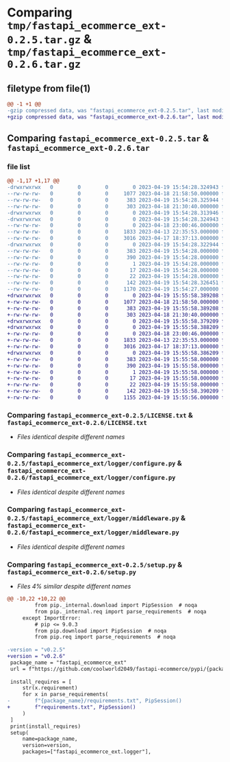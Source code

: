 # Comparing `tmp/fastapi_ecommerce_ext-0.2.5.tar.gz` & `tmp/fastapi_ecommerce_ext-0.2.6.tar.gz`

## filetype from file(1)

```diff
@@ -1 +1 @@
-gzip compressed data, was "fastapi_ecommerce_ext-0.2.5.tar", last modified: Wed Apr 19 15:54:28 2023, max compression
+gzip compressed data, was "fastapi_ecommerce_ext-0.2.6.tar", last modified: Wed Apr 19 15:55:58 2023, max compression
```

## Comparing `fastapi_ecommerce_ext-0.2.5.tar` & `fastapi_ecommerce_ext-0.2.6.tar`

### file list

```diff
@@ -1,17 +1,17 @@
-drwxrwxrwx   0        0        0        0 2023-04-19 15:54:28.324943 fastapi_ecommerce_ext-0.2.5/
--rw-rw-rw-   0        0        0     1077 2023-04-18 21:58:50.000000 fastapi_ecommerce_ext-0.2.5/LICENSE.txt
--rw-rw-rw-   0        0        0      383 2023-04-19 15:54:28.325944 fastapi_ecommerce_ext-0.2.5/PKG-INFO
--rw-rw-rw-   0        0        0      303 2023-04-18 21:30:40.000000 fastapi_ecommerce_ext-0.2.5/README.md
-drwxrwxrwx   0        0        0        0 2023-04-19 15:54:28.313946 fastapi_ecommerce_ext-0.2.5/fastapi_ecommerce_ext/
-drwxrwxrwx   0        0        0        0 2023-04-19 15:54:28.324943 fastapi_ecommerce_ext-0.2.5/fastapi_ecommerce_ext/logger/
--rw-rw-rw-   0        0        0        0 2023-04-18 23:00:46.000000 fastapi_ecommerce_ext-0.2.5/fastapi_ecommerce_ext/logger/__init__.py
--rw-rw-rw-   0        0        0     1833 2023-04-13 22:35:53.000000 fastapi_ecommerce_ext-0.2.5/fastapi_ecommerce_ext/logger/configure.py
--rw-rw-rw-   0        0        0     3016 2023-04-17 18:37:13.000000 fastapi_ecommerce_ext-0.2.5/fastapi_ecommerce_ext/logger/middleware.py
-drwxrwxrwx   0        0        0        0 2023-04-19 15:54:28.322944 fastapi_ecommerce_ext-0.2.5/fastapi_ecommerce_ext.egg-info/
--rw-rw-rw-   0        0        0      383 2023-04-19 15:54:28.000000 fastapi_ecommerce_ext-0.2.5/fastapi_ecommerce_ext.egg-info/PKG-INFO
--rw-rw-rw-   0        0        0      390 2023-04-19 15:54:28.000000 fastapi_ecommerce_ext-0.2.5/fastapi_ecommerce_ext.egg-info/SOURCES.txt
--rw-rw-rw-   0        0        0        1 2023-04-19 15:54:28.000000 fastapi_ecommerce_ext-0.2.5/fastapi_ecommerce_ext.egg-info/dependency_links.txt
--rw-rw-rw-   0        0        0       17 2023-04-19 15:54:28.000000 fastapi_ecommerce_ext-0.2.5/fastapi_ecommerce_ext.egg-info/requires.txt
--rw-rw-rw-   0        0        0       22 2023-04-19 15:54:28.000000 fastapi_ecommerce_ext-0.2.5/fastapi_ecommerce_ext.egg-info/top_level.txt
--rw-rw-rw-   0        0        0      142 2023-04-19 15:54:28.326451 fastapi_ecommerce_ext-0.2.5/setup.cfg
--rw-rw-rw-   0        0        0     1170 2023-04-19 15:54:27.000000 fastapi_ecommerce_ext-0.2.5/setup.py
+drwxrwxrwx   0        0        0        0 2023-04-19 15:55:58.389208 fastapi_ecommerce_ext-0.2.6/
+-rw-rw-rw-   0        0        0     1077 2023-04-18 21:58:50.000000 fastapi_ecommerce_ext-0.2.6/LICENSE.txt
+-rw-rw-rw-   0        0        0      383 2023-04-19 15:55:58.389208 fastapi_ecommerce_ext-0.2.6/PKG-INFO
+-rw-rw-rw-   0        0        0      303 2023-04-18 21:30:40.000000 fastapi_ecommerce_ext-0.2.6/README.md
+drwxrwxrwx   0        0        0        0 2023-04-19 15:55:58.379209 fastapi_ecommerce_ext-0.2.6/fastapi_ecommerce_ext/
+drwxrwxrwx   0        0        0        0 2023-04-19 15:55:58.388209 fastapi_ecommerce_ext-0.2.6/fastapi_ecommerce_ext/logger/
+-rw-rw-rw-   0        0        0        0 2023-04-18 23:00:46.000000 fastapi_ecommerce_ext-0.2.6/fastapi_ecommerce_ext/logger/__init__.py
+-rw-rw-rw-   0        0        0     1833 2023-04-13 22:35:53.000000 fastapi_ecommerce_ext-0.2.6/fastapi_ecommerce_ext/logger/configure.py
+-rw-rw-rw-   0        0        0     3016 2023-04-17 18:37:13.000000 fastapi_ecommerce_ext-0.2.6/fastapi_ecommerce_ext/logger/middleware.py
+drwxrwxrwx   0        0        0        0 2023-04-19 15:55:58.386209 fastapi_ecommerce_ext-0.2.6/fastapi_ecommerce_ext.egg-info/
+-rw-rw-rw-   0        0        0      383 2023-04-19 15:55:58.000000 fastapi_ecommerce_ext-0.2.6/fastapi_ecommerce_ext.egg-info/PKG-INFO
+-rw-rw-rw-   0        0        0      390 2023-04-19 15:55:58.000000 fastapi_ecommerce_ext-0.2.6/fastapi_ecommerce_ext.egg-info/SOURCES.txt
+-rw-rw-rw-   0        0        0        1 2023-04-19 15:55:58.000000 fastapi_ecommerce_ext-0.2.6/fastapi_ecommerce_ext.egg-info/dependency_links.txt
+-rw-rw-rw-   0        0        0       17 2023-04-19 15:55:58.000000 fastapi_ecommerce_ext-0.2.6/fastapi_ecommerce_ext.egg-info/requires.txt
+-rw-rw-rw-   0        0        0       22 2023-04-19 15:55:58.000000 fastapi_ecommerce_ext-0.2.6/fastapi_ecommerce_ext.egg-info/top_level.txt
+-rw-rw-rw-   0        0        0      142 2023-04-19 15:55:58.390209 fastapi_ecommerce_ext-0.2.6/setup.cfg
+-rw-rw-rw-   0        0        0     1155 2023-04-19 15:55:56.000000 fastapi_ecommerce_ext-0.2.6/setup.py
```

### Comparing `fastapi_ecommerce_ext-0.2.5/LICENSE.txt` & `fastapi_ecommerce_ext-0.2.6/LICENSE.txt`

 * *Files identical despite different names*

### Comparing `fastapi_ecommerce_ext-0.2.5/fastapi_ecommerce_ext/logger/configure.py` & `fastapi_ecommerce_ext-0.2.6/fastapi_ecommerce_ext/logger/configure.py`

 * *Files identical despite different names*

### Comparing `fastapi_ecommerce_ext-0.2.5/fastapi_ecommerce_ext/logger/middleware.py` & `fastapi_ecommerce_ext-0.2.6/fastapi_ecommerce_ext/logger/middleware.py`

 * *Files identical despite different names*

### Comparing `fastapi_ecommerce_ext-0.2.5/setup.py` & `fastapi_ecommerce_ext-0.2.6/setup.py`

 * *Files 4% similar despite different names*

```diff
@@ -10,22 +10,22 @@
         from pip._internal.download import PipSession  # noqa
         from pip._internal.req import parse_requirements  # noqa
     except ImportError:
         # pip <= 9.0.3
         from pip.download import PipSession  # noqa
         from pip.req import parse_requirements  # noqa
 
-version = "v0.2.5"
+version = "v0.2.6"
 package_name = "fastapi_ecommerce_ext"
 url = f"https://github.com/coolworld2049/fastapi-ecommerce/pypi/{package_name}"
 
 install_requires = [
     str(x.requirement)
     for x in parse_requirements(
-        f"{package_name}/requirements.txt", PipSession()
+        f"requirements.txt", PipSession()
     )
 ]
 print(install_requires)
 setup(
     name=package_name,
     version=version,
     packages=["fastapi_ecommerce_ext.logger"],
```

